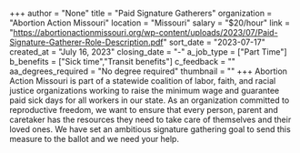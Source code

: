 +++
author = "None"
title = "Paid Signature Gatherers"
organization = "Abortion Action Missouri"
location = "Missouri"
salary = "$20/hour"
link = "https://abortionactionmissouri.org/wp-content/uploads/2023/07/Paid-Signature-Gatherer-Role-Description.pdf"
sort_date = "2023-07-17"
created_at = "July 16, 2023"
closing_date = "-"
a_job_type = ["Part Time"]
b_benefits = ["Sick time","Transit benefits"]
c_feedback = ""
aa_degrees_required = "No degree required"
thumbnail = ""
+++
Abortion Action Missouri is part of a statewide coalition of labor, faith, and racial justice organizations working to raise the minimum wage and guarantee paid sick days for all workers in our state. As an organization committed to reproductive freedom, we want to ensure that every person, parent and caretaker has the resources they need to take care of themselves and their loved ones. We have set an ambitious signature gathering goal to send this measure to the ballot and we need your help.